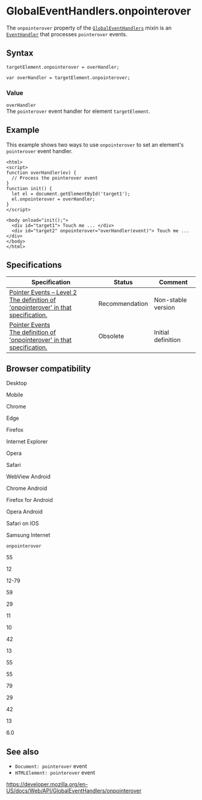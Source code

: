 GlobalEventHandlers.onpointerover
=================================

The `onpointerover` property of the [`GlobalEventHandlers`](../globaleventhandlers) mixin is an [`EventHandler`](https://developer.mozilla.org/en-US/docs/Web/Events/Event_handlers) that processes `pointerover` events.

Syntax
------

    targetElement.onpointerover = overHandler;

    var overHandler = targetElement.onpointerover;

### Value

`overHandler`  
The `pointerover` event handler for element `targetElement`.

Example
-------

This example shows two ways to use `onpointerover` to set an element's `pointerover` event handler.

    <html>
    <script>
    function overHandler(ev) {
      // Process the pointerover event
    }
    function init() {
      let el = document.getElementById('target1');
      el.onpointerover = overHandler;
    }
    </script>

    <body onload="init();">
      <div id="target1"> Touch me ... </div>
      <div id="target2" onpointerover="overHandler(event)"> Touch me ... </div>
    </body>
    </html>

Specifications
--------------

<table><thead><tr class="header"><th>Specification</th><th>Status</th><th>Comment</th></tr></thead><tbody><tr class="odd"><td><a href="https://www.w3.org/TR/pointerevents2/#dom-globaleventhandlers-onpointerover">Pointer Events – Level 2<br />
<span class="small">The definition of 'onpointerover' in that specification.</span></a></td><td><span class="spec-rec">Recommendation</span></td><td>Non-stable version</td></tr><tr class="even"><td><a href="https://www.w3.org/TR/pointerevents1/#widl-GlobalEventHandlers-onpointerover">Pointer Events<br />
<span class="small">The definition of 'onpointerover' in that specification.</span></a></td><td><span class="spec-obsolete">Obsolete</span></td><td>Initial definition</td></tr></tbody></table>

Browser compatibility
---------------------

Desktop

Mobile

Chrome

Edge

Firefox

Internet Explorer

Opera

Safari

WebView Android

Chrome Android

Firefox for Android

Opera Android

Safari on IOS

Samsung Internet

`onpointerover`

55

12

12-79

59

29

11

10

42

13

55

55

79

29

42

13

6.0

See also
--------

-   `Document: pointerover` event
-   `HTMLElement: pointerover` event

<a href="https://developer.mozilla.org/en-US/docs/Web/API/GlobalEventHandlers/onpointerover" class="_attribution-link">https://developer.mozilla.org/en-US/docs/Web/API/GlobalEventHandlers/onpointerover</a>

